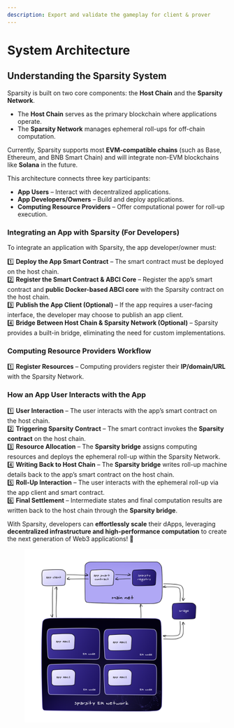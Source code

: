 ```yaml
---
description: Export and validate the gameplay for client & prover
---
```


# System Architecture

## **Understanding the Sparsity System**

Sparsity is built on two core components: the **Host Chain** and the **Sparsity Network**.

* The **Host Chain** serves as the primary blockchain where applications operate.
* The **Sparsity Network** manages ephemeral roll-ups for off-chain computation.

Currently, Sparsity supports most **EVM-compatible chains** (such as Base, Ethereum, and BNB Smart Chain) and will integrate non-EVM blockchains like **Solana** in the future.

This architecture connects three key participants:

* **App Users** – Interact with decentralized applications.
* **App Developers/Owners** – Build and deploy applications.
* **Computing Resource Providers** – Offer computational power for roll-up execution.

### **Integrating an App with Sparsity** (For Developers)

To integrate an application with Sparsity, the app developer/owner must:

1️⃣ **Deploy the App Smart Contract** – The smart contract must be deployed on the host chain.\
2️⃣ **Register the Smart Contract & ABCI Core** – Register the app’s smart contract and **public Docker-based ABCI core** with the Sparsity contract on the host chain.\
3️⃣ **Publish the App Client (Optional)** – If the app requires a user-facing interface, the developer may choose to publish an app client.\
4️⃣ **Bridge Between Host Chain & Sparsity Network (Optional)** – Sparsity provides a built-in bridge, eliminating the need for custom implementations.

### **Computing Resource Providers Workflow**

1️⃣ **Register Resources** – Computing providers register their **IP/domain/URL** with the Sparsity Network.

### **How an App User Interacts with the App**

1️⃣ **User Interaction** – The user interacts with the app’s smart contract on the host chain.\
2️⃣ **Triggering Sparsity Contract** – The smart contract invokes the **Sparsity contract** on the host chain.\
3️⃣ **Resource Allocation** – The **Sparsity bridge** assigns computing resources and deploys the ephemeral roll-up within the Sparsity Network.\
4️⃣ **Writing Back to Host Chain** – The **Sparsity bridge** writes roll-up machine details back to the app’s smart contract on the host chain.\
5️⃣ **Roll-Up Interaction** – The user interacts with the ephemeral roll-up via the app client and smart contract.\
6️⃣ **Final Settlement** – Intermediate states and final computation results are written back to the host chain through the **Sparsity bridge**.

With Sparsity, developers can **effortlessly scale** their dApps, leveraging **decentralized infrastructure and high-performance computation** to create the next generation of Web3 applications! 🚀

<figure><img src="../.gitbook/assets/telegram-cloud-document-2-5314640622819239413.jpg" alt=""><figcaption></figcaption></figure>
